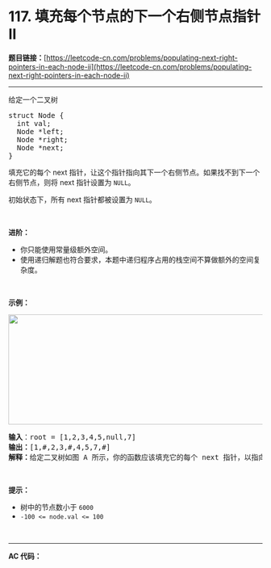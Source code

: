 # 117. 填充每个节点的下一个右侧节点指针 II

**题目链接：**[https://leetcode-cn.com/problems/populating-next-right-pointers-in-each-node-ii](https://leetcode-cn.com/problems/populating-next-right-pointers-in-each-node-ii)

---

<div class="content__1Y2H">
 <div class="notranslate">
  <p>给定一个二叉树</p> 
  <pre class="language-text">struct Node {
  int val;
  Node *left;
  Node *right;
  Node *next;
}</pre> 
  <p>填充它的每个 next 指针，让这个指针指向其下一个右侧节点。如果找不到下一个右侧节点，则将 next 指针设置为 <code>NULL</code>。</p> 
  <p>初始状态下，所有&nbsp;next 指针都被设置为 <code>NULL</code>。</p> 
  <p>&nbsp;</p> 
  <p><strong>进阶：</strong></p> 
  <ul> 
   <li>你只能使用常量级额外空间。</li> 
   <li>使用递归解题也符合要求，本题中递归程序占用的栈空间不算做额外的空间复杂度。</li> 
  </ul> 
  <p>&nbsp;</p> 
  <p><strong>示例：</strong></p> 
  <p><img style="height: 218px; width: 640px;" src="/aliyun-lc-upload/uploads/2019/02/15/117_sample.png" alt=""></p> 
  <pre class="language-text"><strong>输入</strong>：root = [1,2,3,4,5,null,7]
<strong>输出：</strong>[1,#,2,3,#,4,5,7,#]
<strong>解释：</strong>给定二叉树如图 A 所示，你的函数应该填充它的每个 next 指针，以指向其下一个右侧节点，如图 B 所示。</pre> 
  <p>&nbsp;</p> 
  <p><strong>提示：</strong></p> 
  <ul> 
   <li>树中的节点数小于 <code>6000</code></li> 
   <li><code>-100&nbsp;&lt;= node.val &lt;= 100</code></li> 
  </ul> 
  <p>&nbsp;</p> 
  <ul> 
  </ul> 
 </div>
</div>

---

**AC 代码：**

```java

```